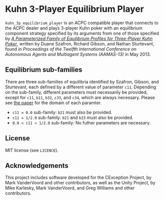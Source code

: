 Kuhn 3-Player Equilibrium Player
=================================
`kuhn_3p_equilibrium_player` is an ACPC compatible player that connects to the
ACPC dealer and plays 3-player Kuhn poker with an equilibrium component 
strategy specified by its arguments from one of those specified by 
[*A Parameterized Family of Equilibrium Profiles for Three-Player Kuhn 
Poker*](http://poker.cs.ualberta.ca/publications/2013-techreport-nl-size.pdf), 
written by Duane Szafron, Richard Gibson, and Nathan Sturtevant, found in 
*Proceedings of the Twelfth International Conference on Autonomous Agents and 
Multiagent Systems (AAMAS-13)* in May 2013.
 
Equilibrium sub-families
--------------------------
There are three sub-families of equilibria identified by Szafron, Gibson, and 
Sturtevant, each defined by a different value of parameter `c11`. Depending on
the sub-family, different parameters must necessarily be provided, except for
`c11`, `b11`, `b32`, `c33`, and `c34`, which are always necessary. Please
see 
[the paper](http://poker.cs.ualberta.ca/publications/2013-techreport-nl-size.pdf)
for the domain of each paramter. 

- `c11 = 0.0` sub-family: `b21` must also be provided.
- `c11 = 1/2.0` sub-family: `b21` and `b23` must also be provided.
- `0.0 < c11 < 1/2.0` sub-family: No futher parameters are necessary. 

License
-------
MIT license (see `LICENCE`).

Acknowledgements
----------------
This project includes software developed for 
the CException Project, by Mark VanderVoord and other 
contributors, as well as the Unity Project, by Mike Karlesky,
Mark VanderVoord, and Greg Williams and other contributors.
